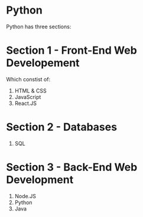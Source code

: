 # Python

Python has three sections:

# Section 1 - Front-End Web Developement

Which constist of: 
1. HTML & CSS
2. JavaScript
3. React.JS

# Section 2 - Databases

1. SQL


# Section 3 - Back-End Web Development

1. Node.JS
2. Python
3. Java